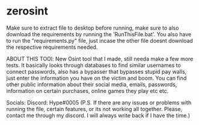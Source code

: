 # zerosint
Make sure to extract file to desktop before running, make sure to also download the requirements by running the 'RunThisFile.bat'. 
You also have to run the "requirements.py" file, just incase the other file doesnt download the respective requirements needed.

ABOUT THIS TOOl:
New Osint tool that I made, still needa make a few more tests. It basically looks through databases to find similar usernames to connect passwords, 
also has a bypasser that bypasses stupid pay walls, just enter the information you have on the victim and boom. You can find other public information about their 
social media, emails, passwords, information on certain purchases, online games they play etc etc.

Socials: 
Discord: Hype#0005
(P.S. If there are any issues or problems with running the file, certain features, or its not working all together. Please, contact me through my discord. 
I will always write back if I have the time.)
